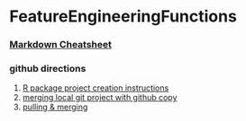 # FeatureEngineeringFunctions

### [Markdown Cheatsheet](https://github.com/adam-p/markdown-here/wiki/Markdown-Cheatsheet)

### github directions

1. [R package project creation instructions](http://r-pkgs.had.co.nz/git.html)
2. [merging local git project with github copy](https://stackoverflow.com/questions/18328800/github-updates-were-rejected-because-the-remote-contains-work-that-you-do-not-h)
3. [pulling & merging](https://stackoverflow.com/questions/37937984/git-refusing-to-merge-unrelated-histories-on-rebase)
